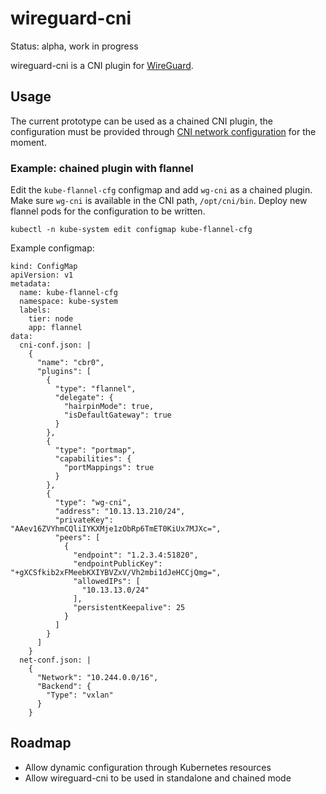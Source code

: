 # wireguard-cni

Status: alpha, work in progress

wireguard-cni is a CNI plugin for [WireGuard](https://www.wireguard.com/).

## Usage

The current prototype can be used as a chained CNI plugin, the
configuration must be provided through [CNI network configuration](https://github.com/containernetworking/cni/blob/master/SPEC.md#network-configuration)
for the moment.

### Example: chained plugin with flannel

Edit the `kube-flannel-cfg` configmap and add `wg-cni` as a chained
plugin. Make sure `wg-cni` is available in the CNI path, `/opt/cni/bin`.
Deploy new flannel pods for the configuration to be written.

```
kubectl -n kube-system edit configmap kube-flannel-cfg
```

Example configmap:

```
kind: ConfigMap
apiVersion: v1
metadata:
  name: kube-flannel-cfg
  namespace: kube-system
  labels:
    tier: node
    app: flannel
data:
  cni-conf.json: |
    {
      "name": "cbr0",
      "plugins": [
        {
          "type": "flannel",
          "delegate": {
            "hairpinMode": true,
            "isDefaultGateway": true
          }
        },
        {
          "type": "portmap",
          "capabilities": {
            "portMappings": true
          }
        },
        {
          "type": "wg-cni",
          "address": "10.13.13.210/24",
          "privateKey": "AAev16ZVYhmCQliIYKXMje1zObRp6TmET0KiUx7MJXc=",
          "peers": [
            {
              "endpoint": "1.2.3.4:51820",
              "endpointPublicKey": "+gXCSfkib2xFMeebKXIYBVZxV/Vh2mbi1dJeHCCjQmg=",
              "allowedIPs": [
                "10.13.13.0/24"
              ],
              "persistentKeepalive": 25
            }
          ]
        }
      ]
    }
  net-conf.json: |
    {
      "Network": "10.244.0.0/16",
      "Backend": {
        "Type": "vxlan"
      }
    }
```

## Roadmap

* Allow dynamic configuration through Kubernetes resources
* Allow wireguard-cni to be used in standalone and chained mode
